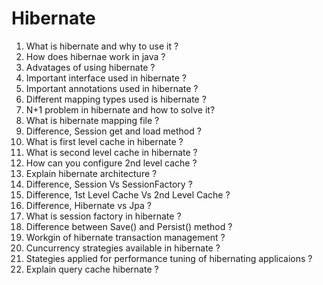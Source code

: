 # Hibernate

1. What is hibernate and why to use it ?
2. How does hibernae work in java ?
3. Advatages of using hibernate ?
4. Important interface used in hibernate ?
5. Important annotations used in hibernate ?
6. Different mapping types used is hibernate ?
7. N+1 problem in hibernate and how to solve it?
8. What is hibernate mapping file ?
9. Difference, Session get and load method ?
10. What is first level cache in hibernate ?
11. What is second level cache in hibernate ?
12. How can you configure 2nd level cache ?
13. Explain hibernate architecture ?
14. Difference, Session Vs SessionFactory ?
15. Difference, 1st Level Cache Vs 2nd Level Cache ?
16. Difference, Hibernate vs Jpa ?
17. What is session factory in hibernate ?
18. Difference between Save() and Persist() method ?
19. Workgin of hibernate transaction management ?
20. Cuncurrency strategies available in hibernate ?
21. Stategies applied for performance tuning of hibernating applicaions ?
22. Explain query cache hibernate ?

